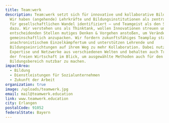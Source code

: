 ```yaml
---
title: Team:werk
description: Team:werk setzt sich für innovative und kollaborative Bildung ein.
  Wir haben (angehende) Lehrkräfte und Bildungsinstitutionen als zentralen Hebel
  für gesellschaftlichen Wandel identifiziert – und Teamgeist als den Schlüssel
  dazu. Wir verstehen uns als Thinktank, wollen Innovationen streuen und an
  entscheidenden Stellen mutiges Denken & Vorgehen anstoßen, um Veränderung
  gemeinschaftlich anzupacken. Wir fordern zukunftsfähiges Teamplay statt
  anachronistischem Einzelkämpfertum und unterstützen Lehrende und
  Bildungseinrichtungen auf ihrem Weg zu mehr Kollaboration. Dabei nutzen wir
  Expertise und Netzwerke aus verschiedenen Welten und behalten auch Trends aus
  der freien Wirtschaft im Blick, um ausgewählte Methoden auch für den
  Bildungsbereich nutzbar zu machen.
impactArea:
  - Bildung
  - Dienstleistungen für Sozialunternehmen
  - Zukunft der Arbeit
organization: true
image: /uploads/teamwerk.jpg
email: mail@teamwerk.education
link: www.teamwerk.education
city: Erlangen
postalCode: 91052
federalState: Bayern
---
```

